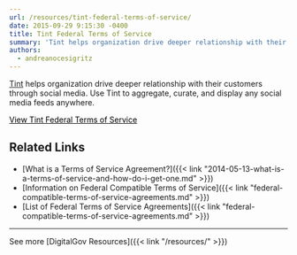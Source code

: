 ```yaml
---
url: /resources/tint-federal-terms-of-service/
date: 2015-09-29 9:15:30 -0400
title: Tint Federal Terms of Service
summary: 'Tint helps organization drive deeper relationship with their customers through social media. Use Tint to aggregate, curate, and display any social media feeds anywhere. View Tint Federal Terms of Service Related Links What is a Terms of Service Agreement? Information on Federal Compatible Terms of Service List of Federal Terms of Service Agreements     See'
authors:
  - andreanocesigritz
---
```


[Tint](https://www.tintup.com/) helps organization drive deeper relationship with their customers through social media. Use Tint to aggregate, curate, and display any social media feeds anywhere.

<a class="button" style="color: #000000" href="http://www.tintup.com/termsofservice/amendment">View Tint Federal Terms of Service</a>

## Related Links

  * [What is a Terms of Service Agreement?]({{< link "2014-05-13-what-is-a-terms-of-service-and-how-do-i-get-one.md" >}})
  * [Information on Federal Compatible Terms of Service]({{< link "federal-compatible-terms-of-service-agreements.md" >}})
  * [List of Federal Terms of Service Agreements]({{< link "federal-compatible-terms-of-service-agreements.md" >}})

 

* * *

 

See more [DigitalGov Resources]({{< link "/resources/" >}})